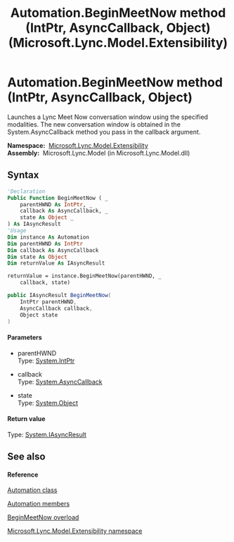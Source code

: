 ﻿---
title: Automation.BeginMeetNow method (IntPtr, AsyncCallback, Object) (Microsoft.Lync.Model.Extensibility)
TOCTitle: BeginMeetNow method (IntPtr, AsyncCallback, Object)
ms:assetid: M:Microsoft.Lync.Model.Extensibility.Automation.BeginMeetNow(System.IntPtr,System.AsyncCallback,System.Object)_DI_3_UC_OCS14MrefLyncWPF
ms:mtpsurl: https://msdn.microsoft.com/en-us/library/microsoft.lync.model.extensibility.automation.beginmeetnow(v=office.15)
ms:contentKeyID: 48593402
ms.date: 07/28/2014
mtps_version: v=office.15
dev_langs:
- vb
- csharp
---

# Automation.BeginMeetNow method (IntPtr, AsyncCallback, Object)

Launches a Lync Meet Now conversation window using the specified modalities. The new conversation window is obtained in the System.AsyncCallback method you pass in the callback argument.

**Namespace:**  [Microsoft.Lync.Model.Extensibility](microsoft-lync-model-extensibility-namespace_2.md)  
**Assembly:**  Microsoft.Lync.Model (in Microsoft.Lync.Model.dll)

## Syntax

``` vb
'Declaration
Public Function BeginMeetNow ( _
    parentHWND As IntPtr, _
    callback As AsyncCallback, _
    state As Object _
) As IAsyncResult
'Usage
Dim instance As Automation
Dim parentHWND As IntPtr
Dim callback As AsyncCallback
Dim state As Object
Dim returnValue As IAsyncResult

returnValue = instance.BeginMeetNow(parentHWND, _
    callback, state)
```

``` csharp
public IAsyncResult BeginMeetNow(
    IntPtr parentHWND,
    AsyncCallback callback,
    Object state
)
```

#### Parameters

  - parentHWND  
    Type: [System.IntPtr](http://msdn2.microsoft.com/en-us/library/5he14kz8)  

<!-- end list -->

  - callback  
    Type: [System.AsyncCallback](http://msdn2.microsoft.com/en-us/library/ckbe7yh5)  

<!-- end list -->

  - state  
    Type: [System.Object](http://msdn2.microsoft.com/en-us/library/e5kfa45b)  

#### Return value

Type: [System.IAsyncResult](http://msdn2.microsoft.com/en-us/library/ft8a6455)  

## See also

#### Reference

[Automation class](automation-class-microsoft-lync-model-extensibility_2.md)

[Automation members](automation-members-microsoft-lync-model-extensibility_2.md)

[BeginMeetNow overload](automation-beginmeetnow-method-microsoft-lync-model-extensibility_2.md)

[Microsoft.Lync.Model.Extensibility namespace](microsoft-lync-model-extensibility-namespace_2.md)

